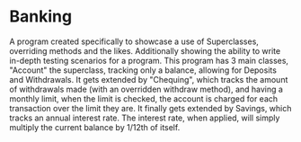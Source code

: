 # Banking
A program created specifically to showcase a use of Superclasses, overriding methods and the likes. Additionally showing the ability to write in-depth testing scenarios for a program. This program has 3 main classes, "Account" the superclass, tracking only a balance, allowing for Deposits and Withdrawals. It gets extended by "Chequing", which tracks the amount of withdrawals made (with an overridden withdraw method), and having a monthly limit, when the limit is checked, the account is charged for each transaction over the limit they are. It finally gets extended by Savings, which tracks an annual interest rate. The interest rate, when applied, will simply multiply the current balance by 1/12th of itself.
